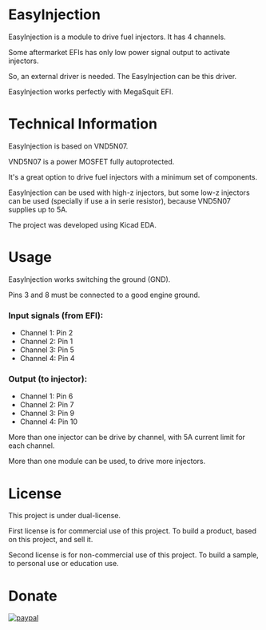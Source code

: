 # EasyInjection
EasyInjection is a module to drive fuel injectors. It has 4 channels.

Some aftermarket EFIs has only low power signal output to activate injectors.

So, an external driver is needed. The EasyInjection can be this driver.

EasyInjection works perfectly with MegaSquit EFI.

# Technical Information
EasyInjection is based on VND5N07.

VND5N07 is a power MOSFET fully autoprotected. 

It's a great option to drive fuel injectors with a minimum set of components.

EasyInjection can be used with high-z injectors, but some low-z injectors can be used (specially if use a in serie resistor), because VND5N07 supplies up to 5A.

The project was developed using Kicad EDA.

# Usage
EasyInjection works switching the ground (GND).

Pins 3 and 8 must be connected to a good engine ground.

### Input signals (from EFI):

- Channel 1: Pin 2
- Channel 2: Pin 1
- Channel 3: Pin 5
- Channel 4: Pin 4

### Output (to injector):

- Channel 1: Pin 6
- Channel 2: Pin 7
- Channel 3: Pin 9
- Channel 4: Pin 10


More than one injector can be drive by channel, with 5A current limit for each channel.

More than one module can be used, to drive more injectors.



# License
This project is under dual-license.

First license is for commercial use of this project. To build a product, based on this project, and sell it.

Second license is for non-commercial use of this project. To build a sample, to personal use or education use.

# Donate
[![paypal](https://www.paypalobjects.com/en_US/i/btn/btn_donateCC_LG.gif)](https://www.paypal.com/cgi-bin/webscr?cmd=_donations&business=B875H7TZRFDBL&lc=BR&item_name=DDO%20Engineering&currency_code=USD&bn=PP%2dDonationsBF%3abtn_donateCC_LG%2egif%3aNonHosted)

